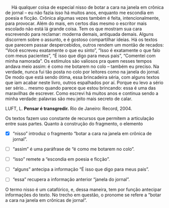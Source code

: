 

     Há qualquer coisa de especial nisso de botar a cara na janela em crônica de jornal – eu não fazia isso há muitos anos, enquanto me escondia em poesia e ficção. Crônica algumas vezes também é feita, intencionalmente, para provocar. Além do mais, em certos dias mesmo o escritor mais escolado não está lá grande coisa. Tem os que mostram sua cara escrevendo para reclamar: moderna demais, antiquada demais. Alguns discorrem sobre o assunto, e é gostoso compartilhar ideias. Há os textos que parecem passar despercebidos, outros rendem um montão de recados: “Você escreveu exatamente o que eu sinto”, “Isso é exatamente o que falo com meus pacientes”, “É isso que digo para meus pais”, “Comentei com minha namorada”. Os estímulos são valiosos pra quem nesses tempos andava meio assim: é como me botarem no colo – também eu preciso. Na verdade, nunca fui tão posta no colo por leitores como na janela do jornal. De modo que está sendo ótima, essa brincadeira séria, com alguns textos que iam acabar neste livro, outros espalhados por aí. Porque eu levo a sério ser sério... mesmo quando parece que estou brincando: essa é uma das maravilhas de escrever. Como escrevi há muitos anos e continua sendo a minha verdade: palavras são meu jeito mais secreto de calar.

LUFT, L. **Pensar é transgredir.** Rio de Janeiro: Record, 2004.

Os textos fazem uso constante de recursos que permitem a articulação entre suas partes. Quanto à construção do fragmento, o elemento



- [x] “nisso” introduz o fragmento “botar a cara na janela em crônica de jornal”.
- [ ] “assim” é uma paráfrase de “é como me botarem no colo”.
- [ ] “isso” remete a “escondia em poesia e ficção”.
- [ ] “alguns” antecipa a informação “É isso que digo para meus pais”.
- [ ] “essa” recupera a informação anterior “janela do jornal”.


O termo nisso é um catafórico, e, dessa maneira, tem por função antecipar informações do texto. No trecho em questão, o pronome se refere a “botar a cara na janela em crônicas de jornal”.

        